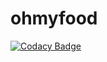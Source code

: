 # ohmyfood

[![Codacy Badge](https://api.codacy.com/project/badge/Grade/1fec88e89e5a47cfa70f484ee947d201)](https://app.codacy.com/manual/cdesurmo64/ohmyfood?utm_source=github.com&utm_medium=referral&utm_content=cdesurmo64/ohmyfood&utm_campaign=Badge_Grade_Dashboard)